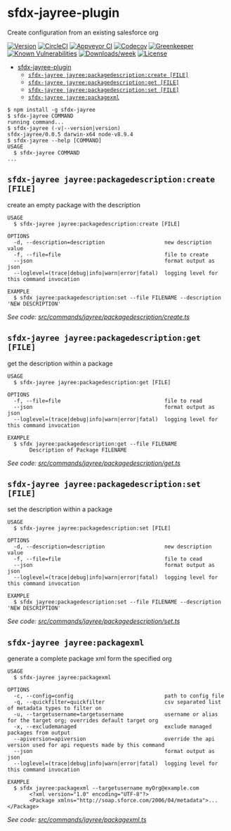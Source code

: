 # sfdx-jayree-plugin

Create configuration from an existing salesforce org

[![Version](https://img.shields.io/npm/v/sfdx-jayree-plugin.svg)](https://npmjs.org/package/sfdx-jayree-plugin)
[![CircleCI](https://circleci.com/gh/jayree/sfdx-jayree-plugin/tree/master.svg?style=shield)](https://circleci.com/gh/jayree/sfdx-jayree-plugin/tree/master)
[![Appveyor CI](https://ci.appveyor.com/api/projects/status/github/jayree/sfdx-jayree-plugin?branch=master&svg=true)](https://ci.appveyor.com/project/jayree/sfdx-jayree-plugin/branch/master)
[![Codecov](https://codecov.io/gh/jayree/sfdx-jayree-plugin/branch/master/graph/badge.svg)](https://codecov.io/gh/jayree/sfdx-jayree-plugin)
[![Greenkeeper](https://badges.greenkeeper.io/jayree/sfdx-jayree-plugin.svg)](https://greenkeeper.io/)
[![Known Vulnerabilities](https://snyk.io/test/github/jayree/sfdx-jayree-plugin/badge.svg)](https://snyk.io/test/github/jayree/sfdx-jayree-plugin)
[![Downloads/week](https://img.shields.io/npm/dw/sfdx-jayree-plugin.svg)](https://npmjs.org/package/sfdx-jayree-plugin)
[![License](https://img.shields.io/npm/l/sfdx-jayree-plugin.svg)](https://github.com/jayree/sfdx-jayree-plugin/blob/master/package.json)

- [sfdx-jayree-plugin](#sfdx-jayree-plugin)
  - [`sfdx-jayree jayree:packagedescription:create [FILE]`](#sfdx-jayree-jayreepackagedescriptioncreate-file)
  - [`sfdx-jayree jayree:packagedescription:get [FILE]`](#sfdx-jayree-jayreepackagedescriptionget-file)
  - [`sfdx-jayree jayree:packagedescription:set [FILE]`](#sfdx-jayree-jayreepackagedescriptionset-file)
  - [`sfdx-jayree jayree:packagexml`](#sfdx-jayree-jayreepackagexml)

<!-- install -->
<!-- usage -->
```sh-session
$ npm install -g sfdx-jayree
$ sfdx-jayree COMMAND
running command...
$ sfdx-jayree (-v|--version|version)
sfdx-jayree/0.0.5 darwin-x64 node-v8.9.4
$ sfdx-jayree --help [COMMAND]
USAGE
  $ sfdx-jayree COMMAND
...
```
<!-- usagestop -->
<!-- commands -->

## `sfdx-jayree jayree:packagedescription:create [FILE]`

create an empty package with the description

```
USAGE
  $ sfdx-jayree jayree:packagedescription:create [FILE]

OPTIONS
  -d, --description=description                   new description value
  -f, --file=file                                 file to create
  --json                                          format output as json
  --loglevel=(trace|debug|info|warn|error|fatal)  logging level for this command invocation

EXAMPLE
  $ sfdx jayree:packagedescription:set --file FILENAME --description 'NEW DESCRIPTION'
```

_See code: [src/commands/jayree/packagedescription/create.ts](https://github.com/jayree/sfdx-jayree/blob/v0.0.5/src/commands/jayree/packagedescription/create.ts)_

## `sfdx-jayree jayree:packagedescription:get [FILE]`

get the description within a package

```
USAGE
  $ sfdx-jayree jayree:packagedescription:get [FILE]

OPTIONS
  -f, --file=file                                 file to read
  --json                                          format output as json
  --loglevel=(trace|debug|info|warn|error|fatal)  logging level for this command invocation

EXAMPLE
  $ sfdx jayree:packagedescription:get --file FILENAME
       Description of Package FILENAME
```

_See code: [src/commands/jayree/packagedescription/get.ts](https://github.com/jayree/sfdx-jayree/blob/v0.0.5/src/commands/jayree/packagedescription/get.ts)_

## `sfdx-jayree jayree:packagedescription:set [FILE]`

set the description within a package

```
USAGE
  $ sfdx-jayree jayree:packagedescription:set [FILE]

OPTIONS
  -d, --description=description                   new description value
  -f, --file=file                                 file to cead
  --json                                          format output as json
  --loglevel=(trace|debug|info|warn|error|fatal)  logging level for this command invocation

EXAMPLE
  $ sfdx jayree:packagedescription:set --file FILENAME --description 'NEW DESCRIPTION'
```

_See code: [src/commands/jayree/packagedescription/set.ts](https://github.com/jayree/sfdx-jayree/blob/v0.0.5/src/commands/jayree/packagedescription/set.ts)_

## `sfdx-jayree jayree:packagexml`

generate a complete package xml form the specified org

```
USAGE
  $ sfdx-jayree jayree:packagexml

OPTIONS
  -c, --config=config                             path to config file
  -q, --quickfilter=quickfilter                   csv separated list of metadata types to filter on
  -u, --targetusername=targetusername             username or alias for the target org; overrides default target org
  -x, --excludemanaged                            exclude managed packages from output
  --apiversion=apiversion                         override the api version used for api requests made by this command
  --json                                          format output as json
  --loglevel=(trace|debug|info|warn|error|fatal)  logging level for this command invocation

EXAMPLE
  $ sfdx jayree:packagexml --targetusername myOrg@example.com
       <?xml version="1.0" encoding="UTF-8"?>
       <Package xmlns="http://soap.sforce.com/2006/04/metadata">...</Package>
```

_See code: [src/commands/jayree/packagexml.ts](https://github.com/jayree/sfdx-jayree/blob/v0.0.5/src/commands/jayree/packagexml.ts)_
<!-- commandsstop -->
<!-- 
## Debugging your plugin

We recommend using the Visual Studio Code (VS Code) IDE for your plugin development. Included in the `.vscode` directory of this plugin is a `launch.json` config file, which allows you to attach a debugger to the node process when running your commands.

To debug the `hello:org` command:

1. Start the inspector
  
    If you linked your plugin to the sfdx cli, call your command with the `dev-suspend` switch:

    ```sh-session
    $ sfdx hello:org -u myOrg@example.com --dev-suspend
    Debugger listening on ws://127.0.0.1:9229/...
    For help see https://nodejs.org/en/docs/inspector
    ```

    Alternatively, to call your command using the `bin/run` script, set the `NODE_OPTIONS` environment variable to `--inspect-brk` when starting the debugger:

    ```sh-session
    $ NODE_OPTIONS=--inspect-brk bin/run hello:org -u myOrg@example.com
    Debugger listening on ws://127.0.0.1:9229/...
    For help see https://nodejs.org/en/docs/inspector
    ```

2. Set some breakpoints in your command code
3. Click on the Debug icon in the Activity Bar on the side of VS Code to open up the Debug view.
4. In the upper left hand corner of VS Code, verify that the "Attach to Remote" launch configuration has been chosen.
5. Hit the green play button to the left of the "Attach to Remote" launch configuration window. The debugger should now be suspended on the first line of the program.
6. Hit the green play button at the top middle of VS Code (this play button will be to the right of the play button that you clicked in step #5).

Congrats, you are debugging!
 -->
